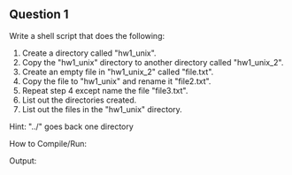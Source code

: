 ## Question 1
Write a shell script that does the following:
1. Create a directory called "hw1_unix".  
2. Copy the "hw1_unix" directory to another directory called "hw1_unix_2".  
3. Create an empty file in "hw1_unix_2" called "file.txt".
4. Copy the file to "hw1_unix" and rename it "file2.txt".
5. Repeat step 4 except name the file "file3.txt".
6. List out the directories created.
7. List out the files in the "hw1_unix" directory.

Hint: "../" goes back one directory

How to Compile/Run:

Output:
